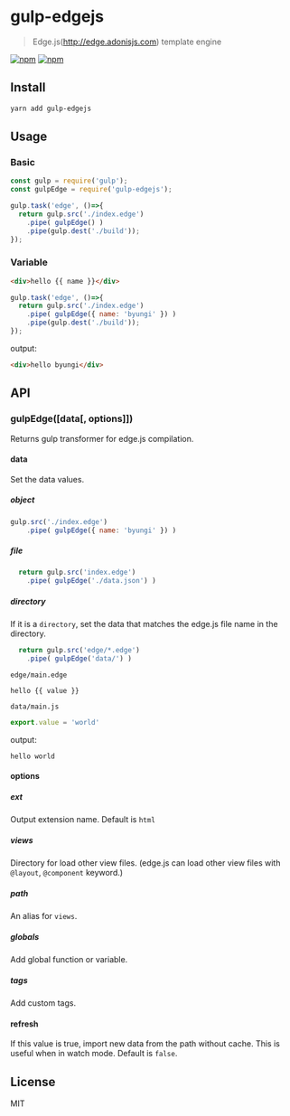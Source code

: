 # gulp-edgejs
> Edge.js(http://edge.adonisjs.com) template engine

[![npm](https://img.shields.io/npm/v/gulp-edgejs.svg?style=flat-square)](https://www.npmjs.com/package/gulp-edgejs)
[![npm](https://img.shields.io/npm/dt/gulp-edgejs.svg?style=flat-square)](https://www.npmjs.com/package/gulp-edgejs)

## Install
```sh
yarn add gulp-edgejs
```

## Usage
### Basic
```js
const gulp = require('gulp');
const gulpEdge = require('gulp-edgejs');

gulp.task('edge', ()=>{
  return gulp.src('./index.edge')
    .pipe( gulpEdge() )
    .pipe(gulp.dest('./build'));
});
```

### Variable
```html
<div>hello {{ name }}</div>
```
```js
gulp.task('edge', ()=>{
  return gulp.src('./index.edge')
    .pipe( gulpEdge({ name: 'byungi' }) )
    .pipe(gulp.dest('./build'));
});
```
output:
```html
<div>hello byungi</div>
```

## API
### gulpEdge([data[, options]])
Returns gulp transformer for edge.js compilation.

#### data
Set the data values.

##### object
```js
gulp.src('./index.edge')
    .pipe( gulpEdge({ name: 'byungi' }) )
```

##### file
```js
  return gulp.src('index.edge')
    .pipe( gulpEdge('./data.json') )
```

##### directory
If it is a `directory`, set the data that matches the edge.js file name in the directory.

```js
  return gulp.src('edge/*.edge')
    .pipe( gulpEdge('data/') )
```
`edge/main.edge`
```
hello {{ value }}
```
`data/main.js`
```js
export.value = 'world'
```
output:
```
hello world
```
#### options
##### ext
Output extension name. Default is `html`

##### views
Directory for load other view files. (edge.js can load other view files with `@layout`, `@component` keyword.)

##### path
An alias for `views`.

##### globals
Add global function or variable.

##### tags
Add custom tags.

#### refresh
If this value is true, import new data from the path without cache. This is useful when in watch mode.  Default is `false`.

## License
MIT
